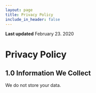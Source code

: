 ```yaml
---
layout: page
title: Privacy Policy
include_in_header: false
---
```


**Last updated**
February 23. 2020

# Privacy Policy

## 1.0 Information We Collect

We do not store your data.
